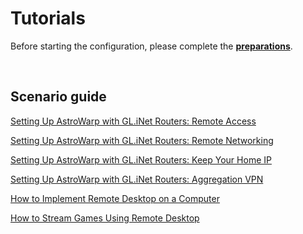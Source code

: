 # Tutorials

Before starting the configuration, please complete the [**preparations**](preparation_work.md).

</br>



## Scenario guide

[Setting Up AstroWarp with GL.iNet Routers: Remote Access](setting_up_astrowarp_with_glinet_routers_remote_access.md)

[Setting Up AstroWarp with GL.iNet Routers: Remote Networking](setting_up_astrowarp_with_glinet_routers_remote_networking.md)

[Setting Up AstroWarp with GL.iNet Routers: Keep Your Home IP](setting_up_astrowarp_with_glinet_routers_keep_ip_home.md)

[Setting Up AstroWarp with GL.iNet Routers: Aggregation VPN](setting_up_astrowarp_with_glinet_routers_aggregation_vpn.md)

[How to Implement Remote Desktop on a Computer](how_to_implement_remote_desktop_on_a_computer.md)

[How to Stream Games Using Remote Desktop](game_stream.md)